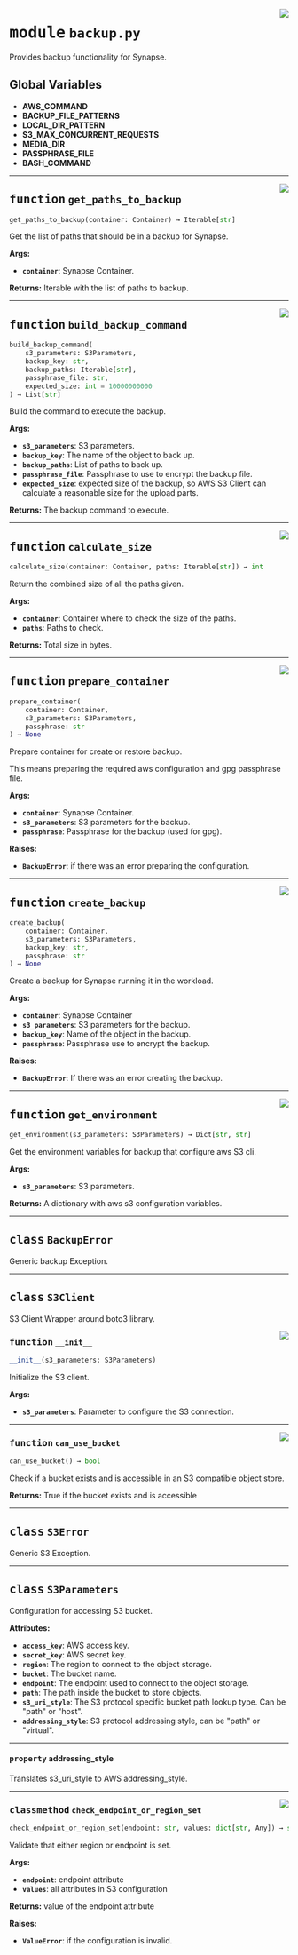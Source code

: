 <!-- markdownlint-disable -->

<a href="../src/backup.py#L0"><img align="right" style="float:right;" src="https://img.shields.io/badge/-source-cccccc?style=flat-square"></a>

# <kbd>module</kbd> `backup.py`
Provides backup functionality for Synapse. 

**Global Variables**
---------------
- **AWS_COMMAND**
- **BACKUP_FILE_PATTERNS**
- **LOCAL_DIR_PATTERN**
- **S3_MAX_CONCURRENT_REQUESTS**
- **MEDIA_DIR**
- **PASSPHRASE_FILE**
- **BASH_COMMAND**

---

<a href="../src/backup.py#L155"><img align="right" style="float:right;" src="https://img.shields.io/badge/-source-cccccc?style=flat-square"></a>

## <kbd>function</kbd> `get_paths_to_backup`

```python
get_paths_to_backup(container: Container) → Iterable[str]
```

Get the list of paths that should be in a backup for Synapse. 



**Args:**
 
 - <b>`container`</b>:  Synapse Container. 



**Returns:**
 Iterable with the list of paths to backup. 


---

<a href="../src/backup.py#L174"><img align="right" style="float:right;" src="https://img.shields.io/badge/-source-cccccc?style=flat-square"></a>

## <kbd>function</kbd> `build_backup_command`

```python
build_backup_command(
    s3_parameters: S3Parameters,
    backup_key: str,
    backup_paths: Iterable[str],
    passphrase_file: str,
    expected_size: int = 10000000000
) → List[str]
```

Build the command to execute the backup. 



**Args:**
 
 - <b>`s3_parameters`</b>:  S3 parameters. 
 - <b>`backup_key`</b>:  The name of the object to back up. 
 - <b>`backup_paths`</b>:  List of paths to back up. 
 - <b>`passphrase_file`</b>:  Passphrase to use to encrypt the backup file. 
 - <b>`expected_size`</b>:  expected size of the backup, so AWS S3 Client can calculate  a reasonable size for the upload parts. 



**Returns:**
 The backup command to execute. 


---

<a href="../src/backup.py#L205"><img align="right" style="float:right;" src="https://img.shields.io/badge/-source-cccccc?style=flat-square"></a>

## <kbd>function</kbd> `calculate_size`

```python
calculate_size(container: Container, paths: Iterable[str]) → int
```

Return the combined size of all the paths given. 



**Args:**
 
 - <b>`container`</b>:  Container where to check the size of the paths. 
 - <b>`paths`</b>:  Paths to check. 



**Returns:**
 Total size in bytes. 


---

<a href="../src/backup.py#L224"><img align="right" style="float:right;" src="https://img.shields.io/badge/-source-cccccc?style=flat-square"></a>

## <kbd>function</kbd> `prepare_container`

```python
prepare_container(
    container: Container,
    s3_parameters: S3Parameters,
    passphrase: str
) → None
```

Prepare container for create or restore backup. 

This means preparing the required aws configuration and gpg passphrase file. 



**Args:**
 
 - <b>`container`</b>:  Synapse Container. 
 - <b>`s3_parameters`</b>:  S3 parameters for the backup. 
 - <b>`passphrase`</b>:  Passphrase for the backup (used for gpg). 



**Raises:**
 
 - <b>`BackupError`</b>:  if there was an error preparing the configuration. 


---

<a href="../src/backup.py#L268"><img align="right" style="float:right;" src="https://img.shields.io/badge/-source-cccccc?style=flat-square"></a>

## <kbd>function</kbd> `create_backup`

```python
create_backup(
    container: Container,
    s3_parameters: S3Parameters,
    backup_key: str,
    passphrase: str
) → None
```

Create a backup for Synapse running it in the workload. 



**Args:**
 
 - <b>`container`</b>:  Synapse Container 
 - <b>`s3_parameters`</b>:  S3 parameters for the backup. 
 - <b>`backup_key`</b>:  Name of the object in the backup. 
 - <b>`passphrase`</b>:  Passphrase use to encrypt the backup. 



**Raises:**
 
 - <b>`BackupError`</b>:  If there was an error creating the backup. 


---

<a href="../src/backup.py#L309"><img align="right" style="float:right;" src="https://img.shields.io/badge/-source-cccccc?style=flat-square"></a>

## <kbd>function</kbd> `get_environment`

```python
get_environment(s3_parameters: S3Parameters) → Dict[str, str]
```

Get the environment variables for backup that configure aws S3 cli. 



**Args:**
 
 - <b>`s3_parameters`</b>:  S3 parameters. 



**Returns:**
 A dictionary with aws s3 configuration variables. 


---

## <kbd>class</kbd> `BackupError`
Generic backup Exception. 





---

## <kbd>class</kbd> `S3Client`
S3 Client Wrapper around boto3 library. 

<a href="../src/backup.py#L98"><img align="right" style="float:right;" src="https://img.shields.io/badge/-source-cccccc?style=flat-square"></a>

### <kbd>function</kbd> `__init__`

```python
__init__(s3_parameters: S3Parameters)
```

Initialize the S3 client. 



**Args:**
 
 - <b>`s3_parameters`</b>:  Parameter to configure the S3 connection. 




---

<a href="../src/backup.py#L138"><img align="right" style="float:right;" src="https://img.shields.io/badge/-source-cccccc?style=flat-square"></a>

### <kbd>function</kbd> `can_use_bucket`

```python
can_use_bucket() → bool
```

Check if a bucket exists and is accessible in an S3 compatible object store. 



**Returns:**
  True if the bucket exists and is accessible 


---

## <kbd>class</kbd> `S3Error`
Generic S3 Exception. 





---

## <kbd>class</kbd> `S3Parameters`
Configuration for accessing S3 bucket. 



**Attributes:**
 
 - <b>`access_key`</b>:  AWS access key. 
 - <b>`secret_key`</b>:  AWS secret key. 
 - <b>`region`</b>:  The region to connect to the object storage. 
 - <b>`bucket`</b>:  The bucket name. 
 - <b>`endpoint`</b>:  The endpoint used to connect to the object storage. 
 - <b>`path`</b>:  The path inside the bucket to store objects. 
 - <b>`s3_uri_style`</b>:  The S3 protocol specific bucket path lookup type. Can be "path" or "host". 
 - <b>`addressing_style`</b>:  S3 protocol addressing style, can be "path" or "virtual". 


---

#### <kbd>property</kbd> addressing_style

Translates s3_uri_style to AWS addressing_style. 



---

<a href="../src/backup.py#L65"><img align="right" style="float:right;" src="https://img.shields.io/badge/-source-cccccc?style=flat-square"></a>

### <kbd>classmethod</kbd> `check_endpoint_or_region_set`

```python
check_endpoint_or_region_set(endpoint: str, values: dict[str, Any]) → str
```

Validate that either region or endpoint is set. 



**Args:**
 
 - <b>`endpoint`</b>:  endpoint attribute 
 - <b>`values`</b>:  all attributes in S3 configuration 



**Returns:**
 value of the endpoint attribute 



**Raises:**
 
 - <b>`ValueError`</b>:  if the configuration is invalid. 


